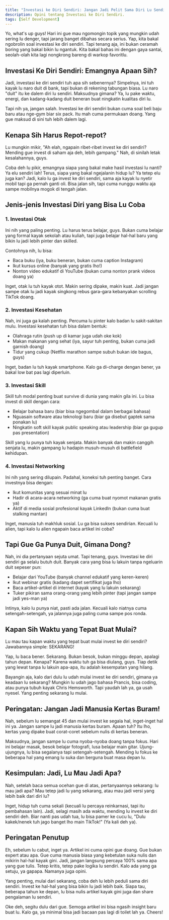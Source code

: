 ```yaml
---
title: "Investasi ke Diri Sendiri: Jangan Jadi Pelit Sama Diri Lu Sendiri!"
description: Opini tentang Investasi ke Diri Sendiri.
tags: [Self Development]
---
```

Yo, what's up guys! Hari ini gue mau ngomongin topik yang mungkin udah sering lu denger, tapi jarang banget dibahas secara serius. Yap, kita bakal ngobrolin soal investasi ke diri sendiri. Tapi tenang aja, ini bukan ceramah boring yang bakal bikin lu ngantuk. Kita bakal bahas ini dengan gaya santai, seolah-olah kita lagi nongkrong bareng di warkop favoritlu.

## Investasi Ke Diri Sendiri: Emangnya Apaan Sih?

Jadi, investasi ke diri sendiri tuh apa sih sebenernya? Simpelnya, ini tuh kayak lu naro duit di bank, tapi bukan di rekening tabungan biasa. Lu naro "duit" itu ke dalem diri lu sendiri. Maksudnya gimana? Ya, lu pake waktu, energi, dan kadang-kadang duit beneran buat ningkatin kualitas diri lu.

Tapi nih ya, jangan salah. Investasi ke diri sendiri bukan cuma soal beli baju baru atau nge-gym biar six pack. Itu mah cuma permukaan doang. Yang gue maksud di sini tuh lebih dalem lagi.

## Kenapa Sih Harus Repot-repot?

Lu mungkin mikir, "Ah elah, ngapain ribet-ribet invest ke diri sendiri? Mending gue invest di saham aja deh, lebih gampang." Nah, di sinilah letak kesalahannya, guys. 

Coba deh lu pikir, emangnya siapa yang bakal make hasil investasi lu nanti? Ya elu sendiri lah! Terus, siapa yang bakal ngejalanin hidup lu? Ya tetep elu juga kan? Jadi, kalo lu ga invest ke diri sendiri, sama aja kayak lu nyetir mobil tapi ga pernah ganti oli. Bisa jalan sih, tapi cuma nunggu waktu aja sampe mobilnya mogok di tengah jalan.

## Jenis-jenis Investasi Diri yang Bisa Lu Coba

### 1. Investasi Otak

Ini nih yang paling penting. Lu harus terus belajar, guys. Bukan cuma belajar yang formal kayak sekolah atau kuliah, tapi juga belajar hal-hal baru yang bikin lu jadi lebih pinter dan skilled.

Contohnya nih, lu bisa:
- Baca buku (iya, buku beneran, bukan cuma caption Instagram)
- Ikut kursus online (banyak yang gratis lho!)
- Nonton video edukatif di YouTube (bukan cuma nonton prank videos doang ya)

Inget, otak lu tuh kayak otot. Makin sering dipake, makin kuat. Jadi jangan sampe otak lu jadi kayak singkong rebus gara-gara kebanyakan scrolling TikTok doang.

### 2. Investasi Kesehatan

Nah, ini juga ga kalah penting. Percuma lu pinter kalo badan lu sakit-sakitan mulu. Investasi kesehatan tuh bisa dalam bentuk:
- Olahraga rutin (push up di kamar juga udah oke kok)
- Makan makanan yang sehat (iya, sayur tuh penting, bukan cuma jadi garnish doang)
- Tidur yang cukup (Netflix marathon sampe subuh bukan ide bagus, guys)

Inget, badan lu tuh kayak smartphone. Kalo ga di-charge dengan bener, ya bakal low bat pas lagi diperluin.

### 3. Investasi Skill

Skill tuh modal penting buat survive di dunia yang makin gila ini. Lu bisa invest di skill dengan cara:
- Belajar bahasa baru (biar bisa ngegombal dalam berbagai bahasa)
- Nguasain software atau teknologi baru (biar ga disebut gaptek sama ponakan lu)
- Ningkatin soft skill kayak public speaking atau leadership (biar ga gugup pas presentation)

Skill yang lu punya tuh kayak senjata. Makin banyak dan makin canggih senjata lu, makin gampang lu hadapin musuh-musuh di battlefield kehidupan.

### 4. Investasi Networking

Ini nih yang sering dilupain. Padahal, koneksi tuh penting banget. Cara investnya bisa dengan:
- Ikut komunitas yang sesuai minat lu
- Hadir di acara-acara networking (ga cuma buat nyomot makanan gratis ya)
- Aktif di media sosial profesional kayak LinkedIn (bukan cuma buat stalking mantan)

Inget, manusia tuh makhluk sosial. Lu ga bisa sukses sendirian. Kecuali lu alien, tapi kalo lu alien ngapain baca artikel ini coba?

## Tapi Gue Ga Punya Duit, Gimana Dong?

Nah, ini dia pertanyaan sejuta umat. Tapi tenang, guys. Investasi ke diri sendiri ga selalu butuh duit. Banyak cara yang bisa lu lakuin tanpa ngeluarin duit sepeser pun:
- Belajar dari YouTube (banyak channel edukatif yang keren-keren)
- Ikut webinar gratis (kadang dapet sertifikat juga lho)
- Baca artikel-artikel di internet (kayak yang lu lakuin sekarang)
- Tuker pikiran sama orang-orang yang lebih pinter (tapi jangan sampe jadi yes-man ya)

Intinya, kalo lu punya niat, pasti ada jalan. Kecuali kalo niatnya cuma setengah-setengah, ya jalannya juga paling cuma sampe pos ronda.

## Kapan Sih Waktu yang Tepat Buat Mulai?

Lu mau tau kapan waktu yang tepat buat mulai invest ke diri sendiri? Jawabannya simple: SEKARANG!

Yap, lu baca bener. Sekarang. Bukan besok, bukan minggu depan, apalagi tahun depan. Kenapa? Karena waktu tuh ga bisa diulang, guys. Tiap detik yang lewat tanpa lu lakuin apa-apa, itu adalah kesempatan yang hilang.

Bayangin aja, kalo dari dulu lu udah mulai invest ke diri sendiri, gimana ya keadaan lu sekarang? Mungkin lu udah jago bahasa Prancis, bisa coding, atau punya tubuh kayak Chris Hemsworth. Tapi yaudah lah ya, ga usah nyesel. Yang penting sekarang lu mulai.

## Peringatan: Jangan Jadi Manusia Kertas Buram!

Nah, sebelum lu semangat 45 dan mulai invest ke segala hal, inget-inget hal ini ya. Jangan sampe lu jadi manusia kertas buram. Apaan tuh? Itu lho, kertas yang dipake buat corat-coret sebelum nulis di kertas beneran. 

Maksudnya, jangan sampe lu cuma nyoba-nyoba doang tanpa fokus. Hari ini belajar masak, besok belajar fotografi, lusa belajar main gitar. Ujung-ujungnya, lu bisa segalanya tapi setengah-setengah. Mending lu fokus ke beberapa hal yang emang lu suka dan berguna buat masa depan lu.

## Kesimpulan: Jadi, Lu Mau Jadi Apa?

Nah, setelah baca semua ocehan gue di atas, pertanyaannya sekarang: lu mau jadi apa? Mau tetep jadi lu yang sekarang, atau mau jadi versi yang lebih baik dari diri lu?

Inget, hidup tuh cuma sekali (kecuali lu percaya reinkarnasi, tapi itu pembahasan lain). Jadi, selagi masih ada waktu, mending lu invest ke diri sendiri deh. Biar nanti pas udah tua, lu bisa pamer ke cucu lu, "Dulu kakek/nenek tuh jago banget lho main TikTok!" (Ya kali deh ya).

## Peringatan Penutup

Eh, sebelum lu cabut, inget ya. Artikel ini cuma opini gue doang. Gue bukan expert atau apa. Gue cuma manusia biasa yang kebetulan suka nulis dan mikirin hal-hal kayak gini. Jadi, jangan langsung percaya 100% sama apa yang gue tulis. Tetep kritis, tetep pake logika lu sendiri. Kalo ada yang ga setuju, ya gapapa. Namanya juga opini.

Yang penting, mulai dari sekarang, coba deh lu lebih peduli sama diri sendiri. Invest ke hal-hal yang bisa bikin lu jadi lebih baik. Siapa tau, beberapa tahun ke depan, lu bisa nulis artikel kayak gini juga dan share pengalaman lu sendiri.

Oke deh, segitu dulu dari gue. Semoga artikel ini bisa ngasih insight baru buat lu. Kalo ga, ya minimal bisa jadi bacaan pas lagi di toilet lah ya. Cheers!
